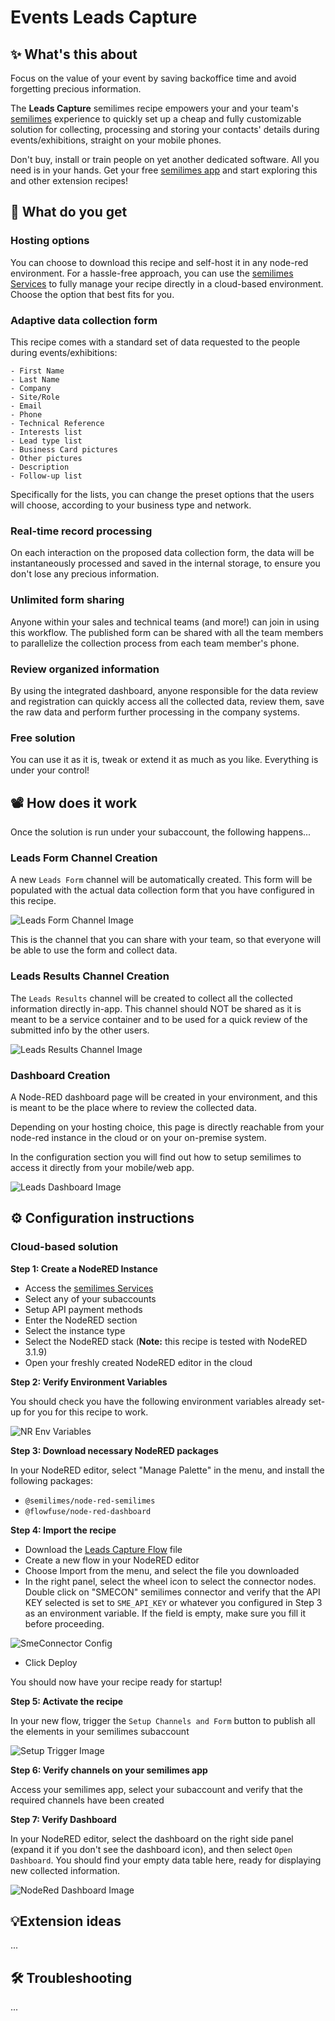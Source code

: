 # Events Leads Capture

## ✨ What's this about

Focus on the value of your event by saving backoffice time and avoid forgetting precious information.

The **Leads Capture** semilimes recipe empowers your and your team's [semilimes](https://www.semilimes.com) experience to quickly set up a cheap and fully customizable solution for collecting, processing and storing your contacts' details during events/exhibitions, straight on your mobile phones.

Don't buy, install or train people on yet another dedicated software. All you need is in your hands. Get your free [semilimes app](https://www.semilimes.com) and start exploring this and other extension recipes!

## 🔎 What do you get

### Hosting options

You can choose to download this recipe and self-host it in any node-red environment. For a hassle-free approach, you can use the [semilimes Services](https://my.semilimes.net) to fully manage your recipe directly in a cloud-based environment. Choose the option that best fits for you.

### Adaptive data collection form

This recipe comes with a standard set of data requested to the people during events/exhibitions:

```
- First Name
- Last Name
- Company
- Site/Role
- Email
- Phone
- Technical Reference
- Interests list
- Lead type list
- Business Card pictures
- Other pictures
- Description
- Follow-up list
```

Specifically for the lists, you can change the preset options that the users will choose, according to your business type and network.

### Real-time record processing

On each interaction on the proposed data collection form, the data will be instantaneously processed and saved in the internal storage, to ensure you don't lose any precious information.

### Unlimited form sharing 

Anyone within your sales and technical teams (and more!) can join in using this workflow. The published form can be shared with all the team members to parallelize the collection process from each team member's phone.

### Review organized information

By using the integrated dashboard, anyone responsible for the data review and registration can quickly access all the collected data, review them, save the raw data and perform further processing in the company systems.

### Free solution

You can use it as it is, tweak or extend it as much as you like. Everything is under your control!

## 📽️ How does it work

Once the solution is run under your subaccount, the following happens...

### Leads Form Channel Creation

A new `Leads Form` channel will be automatically created. This form will be populated with the actual data collection form that you have configured in this recipe.

![Leads Form Channel Image](./images/leadsFormChannel.jpg)

This is the channel that you can share with your team, so that everyone will be able to use the form and collect data.

### Leads Results Channel Creation

The `Leads Results` channel will be created to collect all the collected information directly in-app. This channel should NOT be shared as it is meant to be a service container and to be used for a quick review of the submitted info by the other users.

![Leads Results Channel Image](./images/leadsResultsChannel.jpg)

### Dashboard Creation

A Node-RED dashboard page will be created in your environment, and this is meant to be the place where to review the collected data.

Depending on your hosting choice, this page is directly reachable from your node-red instance in the cloud or on your on-premise system.

In the configuration section you will find out how to setup semilimes to access it directly from your mobile/web app.

![Leads Dashboard Image](./images/leadsDashboard.jpg)

## ⚙️ Configuration instructions

### Cloud-based solution

**Step 1: Create a NodeRED Instance**

- Access the [semilimes Services](https://my.semilimes.net)
- Select any of your subaccounts
- Setup API payment methods
- Enter the NodeRED section
- Select the instance type
- Select the NodeRED stack (**Note:** this recipe is tested with NodeRED 3.1.9)
- Open your freshly created NodeRED editor in the cloud

**Step 2: Verify Environment Variables**

You should check you have the following environment variables already set-up for you for this recipe to work.

![NR Env Variables](./images/nodeRedEnvVariables.jpg)

**Step 3: Download necessary NodeRED packages**

In your NodeRED editor, select "Manage Palette" in the menu, and install the following packages:

- `@semilimes/node-red-semilimes`
- `@flowfuse/node-red-dashboard`

**Step 4: Import the recipe**

- Download the [Leads Capture Flow](https://github.com/semilimes/leads-collection/blob/main/node-red/leads_capture_flow.json) file
- Create a new flow in your NodeRED editor
- Choose Import from the menu, and select the file you downloaded
- In the right panel, select the wheel icon to select the connector nodes. Double click on "SMECON" semilimes connector and verify that the API KEY selected is set to `SME_API_KEY` or whatever you configured in Step 3 as an environment variable. If the field is empty, make sure you fill it before proceeding.

![SmeConnector Config](./images/smeConnectorConfig.jpg)

- Click Deploy

You should now have your recipe ready for startup!

**Step 5: Activate the recipe**

In your new flow, trigger the `Setup Channels and Form` button to publish all the elements in your semilimes subaccount

![Setup Trigger Image](./images/setupChannelsAndForms.jpg)

**Step 6: Verify channels on your semilimes app**

Access your semilimes app, select your subaccount and verify that the required channels have been created

**Step 7: Verify Dashboard**

In your NodeRED editor, select the dashboard on the right side panel (expand it if you don't see the dashboard icon), and then select `Open Dashboard`. You should find your empty data table here, ready for displaying new collected information.

![NodeRed Dashboard Image](./images/nodeRedDashboard.jpg)


## 💡Extension ideas 

...

## 🛠️ Troubleshooting 

...
